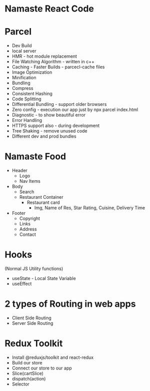 # Namaste React Code

# Parcel

- Dev Build
- local server
- HMR - hot module replacement
- File Watching Algorithm - written in c++
- Caching - Faster Builds - parcecl-cache files
- Image Optimization
- Minification
- Bundling
- Compress
- Consistent Hashing
- Code Splitting
- Differential Bundling - support older browsers
- Zero config - execution our app just by npx parcel index.html
- Diagnostic - to show beautiful error
- Error Handling
- HTTPS support also - during development
- Tree Shaking - remove unused code
- Different dev and prod bundles

# Namaste Food

- Header
  - Logo
  - Nav Items
- Body
  - Search
  - Restaurant Container
    - Restaurant card
      - Img, Name of Res, Star Rating, Cuisine, Delivery Time
- Footer
  - Copyright
  - Links
  - Address
  - Contact

# Hooks

(Normal JS Utility functions)

- useState - Local State Variable
- useEffect

# 2 types of Routing in web apps

- Client Side Routing
- Server Side Routing

# Redux Toolkit

- Install @reduxjs/toolkit and react-redux
- Build our store
- Connect our store to our app
- Slice(cartSlice)
- dispatch(action)
- Selector
